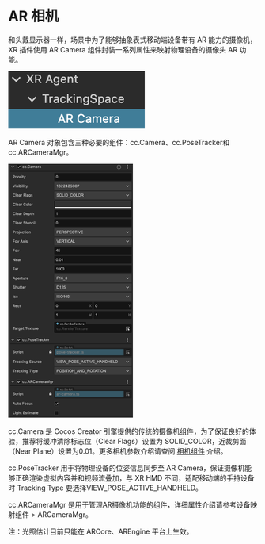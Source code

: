 # AR 相机

和头戴显示器一样，场景中为了能够抽象表式移动端设备带有 AR 能力的摄像机，XR 插件使用 AR Camera 组件封装一系列属性来映射物理设备的摄像头 AR 功能。

![ar-camera-node](ar-camera/ar-camera-node.png)

AR Camera 对象包含三种必要的组件：cc.Camera、cc.PoseTracker和cc.ARCameraMgr。

<img src="ar-camera/ar-camera-comp.png" alt="ar-camera-comp" style="zoom:50%;" />

cc.Camera 是 Cocos Creator 引擎提供的传统的摄像机组件，为了保证良好的体验，推荐将缓冲清除标志位（Clear Flags）设置为 SOLID_COLOR，近裁剪面（Near Plane）设置为0.01。更多相机参数介绍请查阅 [相机组件](../../editor/components/camera-component.md#相机组件) 介绍。

cc.PoseTracker 用于将物理设备的位姿信息同步至 AR Camera，保证摄像机能够正确渲染虚拟内容并和视频流叠加，与 XR HMD 不同，适配移动端的手持设备时 Tracking Type 要选择VIEW_POSE_ACTIVE_HANDHELD。

cc.ARCameraMgr 是用于管理AR摄像机功能的组件，详细属性介绍请参考设备映射组件 > ARCameraMgr。

注：光照估计目前只能在 ARCore、AREngine 平台上生效。
